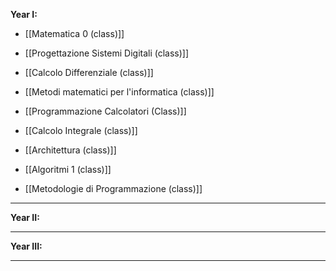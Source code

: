 **Year I:**
- [[Matematica 0 (class)]]

- [[Progettazione Sistemi Digitali (class)]]
- [[Calcolo Differenziale (class)]]
- [[Metodi matematici per l'informatica (class)]]
- [[Programmazione Calcolatori (Class)]]

- [[Calcolo Integrale (class)]]
- [[Architettura (class)]]
- [[Algoritmi 1 (class)]]
- [[Metodologie di Programmazione (class)]]

---
**Year II:**

---
**Year III:**

---
